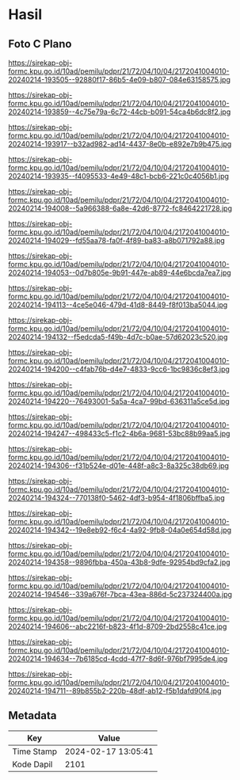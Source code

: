 # Hasil

## Foto C Plano

https://sirekap-obj-formc.kpu.go.id/10ad/pemilu/pdpr/21/72/04/10/04/2172041004010-20240214-193505--92880f17-86b5-4e09-b807-084e63158575.jpg

https://sirekap-obj-formc.kpu.go.id/10ad/pemilu/pdpr/21/72/04/10/04/2172041004010-20240214-193859--4c75e79a-6c72-44cb-b091-54ca4b6dc8f2.jpg

https://sirekap-obj-formc.kpu.go.id/10ad/pemilu/pdpr/21/72/04/10/04/2172041004010-20240214-193917--b32ad982-ad14-4437-8e0b-e892e7b9b475.jpg

https://sirekap-obj-formc.kpu.go.id/10ad/pemilu/pdpr/21/72/04/10/04/2172041004010-20240214-193935--f4095533-4e49-48c1-bcb6-221c0c4056b1.jpg

https://sirekap-obj-formc.kpu.go.id/10ad/pemilu/pdpr/21/72/04/10/04/2172041004010-20240214-194008--5a966388-6a8e-42d6-8772-fc8464221728.jpg

https://sirekap-obj-formc.kpu.go.id/10ad/pemilu/pdpr/21/72/04/10/04/2172041004010-20240214-194029--fd55aa78-fa0f-4f89-ba83-a8b071792a88.jpg

https://sirekap-obj-formc.kpu.go.id/10ad/pemilu/pdpr/21/72/04/10/04/2172041004010-20240214-194053--0d7b805e-9b91-447e-ab89-44e6bcda7ea7.jpg

https://sirekap-obj-formc.kpu.go.id/10ad/pemilu/pdpr/21/72/04/10/04/2172041004010-20240214-194113--4ce5e046-479d-41d8-8449-f8f013ba5044.jpg

https://sirekap-obj-formc.kpu.go.id/10ad/pemilu/pdpr/21/72/04/10/04/2172041004010-20240214-194132--f5edcda5-f49b-4d7c-b0ae-57d62023c520.jpg

https://sirekap-obj-formc.kpu.go.id/10ad/pemilu/pdpr/21/72/04/10/04/2172041004010-20240214-194200--c4fab76b-d4e7-4833-9cc6-1bc9836c8ef3.jpg

https://sirekap-obj-formc.kpu.go.id/10ad/pemilu/pdpr/21/72/04/10/04/2172041004010-20240214-194220--76493001-5a5a-4ca7-99bd-636311a5ce5d.jpg

https://sirekap-obj-formc.kpu.go.id/10ad/pemilu/pdpr/21/72/04/10/04/2172041004010-20240214-194247--498433c5-f1c2-4b6a-9681-53bc88b99aa5.jpg

https://sirekap-obj-formc.kpu.go.id/10ad/pemilu/pdpr/21/72/04/10/04/2172041004010-20240214-194306--f31b524e-d01e-448f-a8c3-8a325c38db69.jpg

https://sirekap-obj-formc.kpu.go.id/10ad/pemilu/pdpr/21/72/04/10/04/2172041004010-20240214-194324--770138f0-5462-4df3-b954-4f1806bffba5.jpg

https://sirekap-obj-formc.kpu.go.id/10ad/pemilu/pdpr/21/72/04/10/04/2172041004010-20240214-194342--19e8eb92-f6c4-4a92-9fb8-04a0e654d58d.jpg

https://sirekap-obj-formc.kpu.go.id/10ad/pemilu/pdpr/21/72/04/10/04/2172041004010-20240214-194358--9896fbba-450a-43b8-9dfe-92954bd9cfa2.jpg

https://sirekap-obj-formc.kpu.go.id/10ad/pemilu/pdpr/21/72/04/10/04/2172041004010-20240214-194546--339a676f-7bca-43ea-886d-5c237324400a.jpg

https://sirekap-obj-formc.kpu.go.id/10ad/pemilu/pdpr/21/72/04/10/04/2172041004010-20240214-194606--abc2216f-b823-4f1d-8709-2bd2558c41ce.jpg

https://sirekap-obj-formc.kpu.go.id/10ad/pemilu/pdpr/21/72/04/10/04/2172041004010-20240214-194634--7b6185cd-4cdd-47f7-8d6f-976bf7995de4.jpg

https://sirekap-obj-formc.kpu.go.id/10ad/pemilu/pdpr/21/72/04/10/04/2172041004010-20240214-194711--89b855b2-220b-48df-ab12-f5b1dafd90f4.jpg


## Metadata

| Key        | Value               |
| ---------- | ------------------- |
| Time Stamp | 2024-02-17 13:05:41 |
| Kode Dapil | 2101                |




